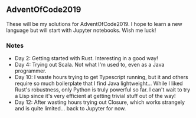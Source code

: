 ## AdventOfCode2019

These will be my solutions for AdventOfCode2019. I hope to learn a new language but will start with Jupyter notebooks. Wish me luck!

### Notes

- Day 2: Getting started with Rust. Interesting in a good way!
- Day 4: Trying out Scala. Not what I'm used to, even as a Java programmer.
- Day 10: I waste hours trying to get Typescript running, but it and others require so much boilerplate that I find Java lightweight... While I liked Rust's robustness, only Python is truly powerful so far. I can't wait to try a Lisp since it's very efficient at getting trivial stuff out of the way!
- Day 12: After wasting hours trying out Closure, which works strangely and is quite limited... back to Jupyter for now.